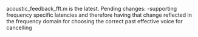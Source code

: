 acoustic_feedback_fft.m is the latest.  Pending changes:
-supporting frequency specific latencies and therefore having that change reflected in the frequency domain for choosing the correct past effective voice for cancelling

